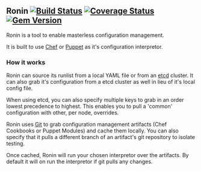 ## Ronin [![Build Status](https://api.travis-ci.org/nmilford/ronin.png)](https://travis-ci.org/nmilford/ronin) [![Coverage Status](https://coveralls.io/repos/nmilford/ronin/badge.png)](https://coveralls.io/r/nmilford/ronin) [![Gem Version](https://badge.fury.io/rb/ronin-wrapper.png)](http://badge.fury.io/rb/ronin-wrapper)


Ronin is a tool to enable masterless configuration management.

It is built to use [Chef](https://github.com/opscode/chef) or [Puppet](https://github.com/puppetlabs/puppet) as it's configuration interpretor.

### How it works

Ronin can source its runlist from a local YAML file or from an [etcd](https://github.com/coreos/etcd) cluster.  It can also grab it's configuration from a etcd cluster as well in lieu of it's local config file.

When using etcd, you can also specify multiple keys to grab in an order lowest precedence to highest.  This enables you to pull a 'common' configuration with other, per node, overrides.

Ronin uses [Git](https://github.com/git/git) to grab configuration management artifacts (Chef Cookbooks or Puppet Modules) and cache them locally. You can also specify that it pulls a different branch of an artifact's git repository to isolate testing.

Once cached, Ronin will run your chosen interpretor over the artifacts.  By default it will on run the interpretor if git pulls any changes.

